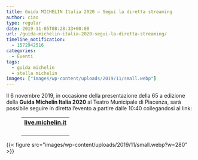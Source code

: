 ```yaml
---
title: Guida MICHELIN Italia 2020 – Segui la diretta streaming
author: ciao
type: regular
date: 2019-11-05T08:28:33+00:00
url: /guida-michelin-italia-2020-segui-la-diretta-streaming/
timeline_notification:
  - 1572942516
categories:
  - Eventi
tags:
  - guida michelin
  - stella michelin
images: ["images/wp-content/uploads/2019/11/small.webp"]
---
```

Il 6 novembre 2019, in occasione della presentazione della 65 a edizione della **Guida Michelin Italia 2020** al Teatro Municipale di Piacenza, sarà possibile seguire in diretta l’evento a partire dalle 10:40 collegandosi al link:<figure class="wp-block-table aligncenter">

<table class="">
  <tr>
    <td>
      <a rel="noreferrer noopener" href="http://lulop.com/proxy/375NCTbQYpCxPOgtymnp3thG3VZWvDvBn7ANAphP/aHR0cHM6Ly9saXZlLm1pY2hlbGluLml0Lw==" target="_blank"><strong>live.michelin.it</strong></a><br /><br />
    </td>
  </tr>
</table></figure> 


{{< figure src="images/wp-content/uploads/2019/11/small.webp?w=280" >}}
